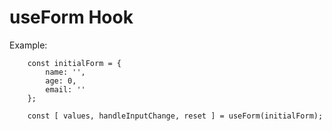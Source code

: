 # useForm   Hook

Example:

```
    const initialForm = {
        name: '',
        age: 0,
        email: ''
    };

    const [ values, handleInputChange, reset ] = useForm(initialForm);
```